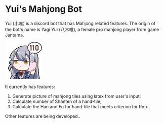 # Yui's Mahjong Bot
Yui (小唯) is a discord bot that has Mahjong related features. The origin of the bot's name is Yagi Yui (八木唯), a female pro mahjong player from game Jantama.

![alt text](yuipfp.png)

It currently has features:
1. Generate picture of mahjong tiles using latex from user's input;
2. Calculate number of Shanten of a hand-tile;
3. Calculate the Han and Fu for hand-tile that meets criterion for Ron.

Other features are being developed..
